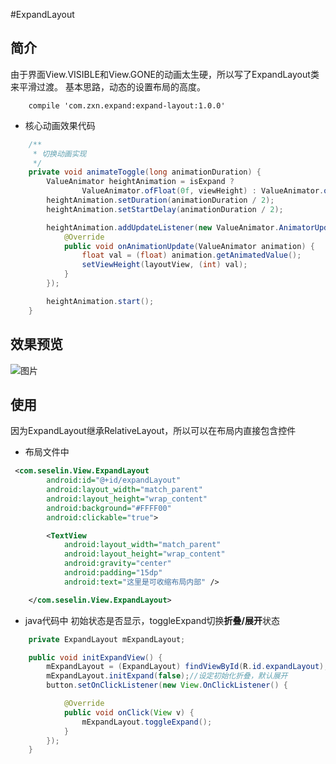 #ExpandLayout

## 简介
由于界面View.VISIBLE和View.GONE的动画太生硬，所以写了ExpandLayout类来平滑过渡。
基本思路，动态的设置布局的高度。

```
    compile 'com.zxn.expand:expand-layout:1.0.0'
```
- 核心动画效果代码

```java
    /**
     * 切换动画实现
     */
    private void animateToggle(long animationDuration) {
        ValueAnimator heightAnimation = isExpand ?
                ValueAnimator.ofFloat(0f, viewHeight) : ValueAnimator.ofFloat(viewHeight, 0f);
        heightAnimation.setDuration(animationDuration / 2);
        heightAnimation.setStartDelay(animationDuration / 2);

        heightAnimation.addUpdateListener(new ValueAnimator.AnimatorUpdateListener() {
            @Override
            public void onAnimationUpdate(ValueAnimator animation) {
                float val = (float) animation.getAnimatedValue();
                setViewHeight(layoutView, (int) val);
            }
        });

        heightAnimation.start();
    }
```

## 效果预览

![图片](https://github.com/ss518926/ExpandLayout/raw/master/image/expand.gif)


## 使用
因为ExpandLayout继承RelativeLayout，所以可以在布局内直接包含控件

- 布局文件中

```xml
 <com.seselin.View.ExpandLayout
        android:id="@+id/expandLayout"
        android:layout_width="match_parent"
        android:layout_height="wrap_content"
        android:background="#FFFF00"
        android:clickable="true">

        <TextView
            android:layout_width="match_parent"
            android:layout_height="wrap_content"
            android:gravity="center"
            android:padding="15dp"
            android:text="这里是可收缩布局内部" />

    </com.seselin.View.ExpandLayout>
```

- java代码中
  初始状态是否显示，toggleExpand切换**折叠/展开**状态

```java
    private ExpandLayout mExpandLayout;

    public void initExpandView() {
        mExpandLayout = (ExpandLayout) findViewById(R.id.expandLayout);
        mExpandLayout.initExpand(false);//设定初始化折叠，默认展开
        button.setOnClickListener(new View.OnClickListener() {

            @Override
            public void onClick(View v) {
                mExpandLayout.toggleExpand();
            }
        });
    }
```